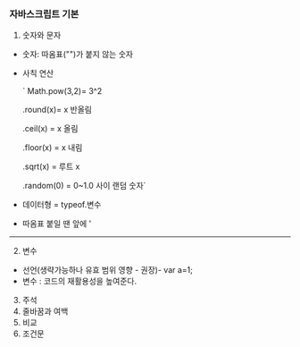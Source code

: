### 자바스크립트 기본

1. 숫자와 문자
- 숫자: 따옴표("")가 붙지 않는 숫자
- 사칙 연산

    ` Math.pow(3,2)= 3^2 
    
    .round(x)= x 반올림
    
    .ceil(x) = x 올림
    
    .floor(x) = x 내림
    
    .sqrt(x) = 루트 x
    
    .random(0) = 0~1.0 사이 랜덤 숫자`

- 데이터형 = typeof.변수
- 따옴표 붙일 땐 앞에 \'

---

2. 변수 

- 선언(생략가능하나 유효 범위 영향 - 권장)- var a=1;
- 변수 : 코드의 재활용성을 높여준다.
3) 주석
4) 줄바꿈과 여백
5) 비교
6) 조건문
